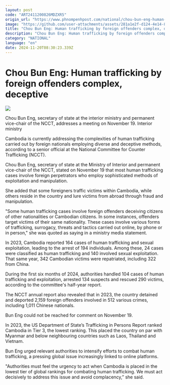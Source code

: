 ```yaml
---
layout: post
code: "ART2411200826MDZXR5"
origin_url: "https://www.phnompenhpost.com/national/chou-bun-eng-human-trafficking-by-foreign-offenders-complex-deceptive"
image: "https://github.com/user-attachments/assets/281a1e2f-d124-4e14-828f-6a9a6268fab5"
title: "Chou Bun Eng: Human trafficking by foreign offenders complex, deceptive"
description: "​​Chou Bun Eng: Human trafficking by foreign offenders complex, deceptive​"
category: "NATIONAL"
language: "en"
date: 2024-11-20T08:30:23.339Z
---
```


# Chou Bun Eng: Human trafficking by foreign offenders complex, deceptive

![](https://pppenglish.sgp1.digitaloceanspaces.com/image/main/202411/20_11_2024_chu_bun_eng.jpg)

Chou Bun Eng, secretary of state at the interior ministry and permanent vice-chair of the NCCT, addresses a meeting on November 19. Interior ministry

Cambodia is currently addressing the complexities of human trafficking carried out by foreign nationals employing diverse and deceptive methods, according to a senior official at the National Committee for Counter Trafficking (NCCT).

Chou Bun Eng, secretary of state at the Ministry of Interior and permanent vice-chair of the NCCT, stated on November 19 that most human trafficking cases involve foreign perpetrators who employ sophisticated methods of exploitation and manipulation.

She added that some foreigners traffic victims within Cambodia, while others reside in the country and lure victims from abroad through fraud and manipulation.

"Some human trafficking cases involve foreign offenders deceiving citizens of other nationalities or Cambodian citizens. In some instances, offenders target victims of their same nationality. These cases involve various forms of trafficking, surrogacy, threats and tactics carried out online, by phone or in person," she was quoted as saying in a ministry media statement.

In 2023, Cambodia reported 164 cases of human trafficking and sexual exploitation, leading to the arrest of 194 individuals. Among these, 24 cases were classified as human trafficking and 140 involved sexual exploitation. That same year, 342 Cambodian victims were repatriated, including 322 from China.

During the first six months of 2024, authorities handled 104 cases of human trafficking and exploitation, arrested 134 suspects and rescued 290 victims, according to the committee's half-year report.

The NCCT annual report also revealed that in 2023, the country detained and deported 2,159 foreign offenders involved in 512 various crimes, including 1,011 Chinese nationals.

Bun Eng could not be reached for comment on November 19.

In 2023, the US Department of State’s Trafficking in Persons Report ranked Cambodia in Tier 3, the lowest ranking. This placed the country on par with Myanmar and below neighbouring countries such as Laos, Thailand and Vietnam.

Bun Eng urged relevant authorities to intensify efforts to combat human trafficking, a pressing global issue increasingly linked to online platforms.

"Authorities must feel the urgency to act when Cambodia is placed in the lowest tier of global rankings for combating human trafficking. We must act decisively to address this issue and avoid complacency,” she said.
